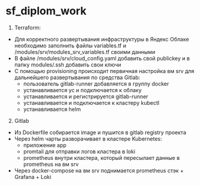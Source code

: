 # sf_diplom_work
1. Terraform:
- Для корректного развертывания инфраструктуры в Яндекс Облаке необходимо заполнить файлы variables.tf и /modules/srv/modules_srv_variables.tf своими данными
- В файле /modules/srv/cloud_config.yaml добавить свой publickey и в папку modules/.ssh добавить свои ключи
- С помощью provisioning происходит первичная настройка вм srv для дальнейшего развертывания по средства Gitlab: 
    - пользователь gitlab-runner добавляется в группу docker
    - устанавливается yc и подключается к облаку
    - устанавливается и регистрируется gitlab-runner
    - устанавливается и подключается к кластеру kubectl
    - устанавливается helm
 2. Gitlab
 -  Из Dockerfile собирается image и пушится в gitlab registry проекта
 -  Через helm чарты разворачивает в кластере Kubernetes:
    - приложение app
    - promtail для отправки логов кластера в loki
    - prometheus внутри кластера, который пересылает данные в prometheus на вм srv
 - Через docker-compose на вм srv поднимается prometheus стэк + Grafana + Loki
